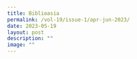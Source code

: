 ```yaml
---
title: Biblioasia
permalink: /vol-19/issue-1/apr-jun-2023/
date: 2023-05-19
layout: post
description: ""
image: ""
---
```

